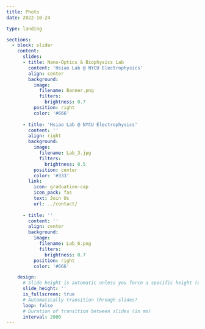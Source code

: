 ```yaml
---
title: Photo
date: 2022-10-24

type: landing

sections:
  - block: slider
    content:
      slides:
      - title: Nano-Optics & Biophysics Lab
        content: 'Hsiao Lab @ NYCU Electrophysics'
        align: center
        background:
          image:
            filename: Banner.png
            filters:
              brightness: 0.7
          position: right
          color: '#666'
          
      - title: 'Hsiao Lab @ NYCU Electrophysics'
        content: ''
        align: right
        background:
          image:
            filename: Lab_3.jpg
            filters:
              brightness: 0.5
          position: center
          color: '#333'
        link:
          icon: graduation-cap
          icon_pack: fas
          text: Join Us
          url: ../contact/
          
      - title: ''
        content: ''
        align: center
        background:
          image:
            filename: Lab_6.png
            filters:
              brightness: 0.7
          position: right
          color: '#666'

    design:
      # Slide height is automatic unless you force a specific height (e.g. '400px')
      slide_height: ''
      is_fullscreen: true
      # Automatically transition through slides?
      loop: false
      # Duration of transition between slides (in ms)
      interval: 2000
---
```

